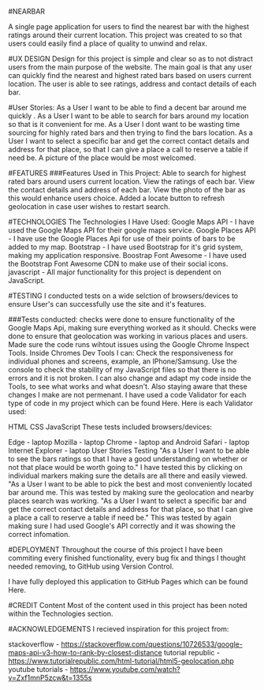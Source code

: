 #NEARBAR 

A single page application for users to find the nearest bar with the highest ratings around their current location. This project was created to so that users could easily find a place of quality to unwind and relax.

#UX DESIGN
Design for this project is simple and clear so as to not distract users from the main purpose of the website. The main goal is that any user can quickly find the nearest and highest rated bars based on users current location. The user is able to see ratings, address and contact details of each bar.

#User Stories:
As a User I want to be able to find a decent bar around me quickly .
As a User I want to be able to search for bars around my location so that is it convenient for me.
As a User I dont want to be wasting time sourcing for highly rated bars and then trying to find the bars location.
As a User I want to select a specific bar and get the correct contact details and address for that place, so that I can give a place a call to reserve a table if need be. A picture of the place would be most welcomed.

#FEATURES
###Features Used in This Project:
Able to search for highest rated bars around users current location.
View the ratings of each bar.
View the contact details and address of each bar.
View the photo of the bar as this would enhance users choice.
Added a locate button to refresh geolocation in case user wishes to restart search.

#TECHNOLOGIES
The Technologies I Have Used:
Google Maps API - I have used the Google Maps API for their google maps service.
Google Places API - I have use the Google Places Api for use of their points of bars to be added to my map.
Bootstrap - I have used Bootstrap for it's grid system, making my application responsive.
Boostrap Font Awesome - I have used the Bootstrap Font Awesome CDN to make use of their social icons.
javascript - All major functionality for this project is dependent on JavaScript.


#TESTING
I conducted tests on a wide selction of browsers/devices to ensure User's can successfully use the site and it's features.

###Tests conducted:
checks were done to ensure functionality of the Google Maps Api, making sure everything worked as it should.
Checks were done to ensure that geolocation was working in various places and users.
Made sure the code runs wihtout issues using the Google Chrome Inspect Tools. Inside Chromes Dev Tools I can:
Check the responsiveness for individual phones and screens, example, an IPhone/Samsung.
Use the console to check the stability of my JavaScript files so that there is no errors and it is not broken.
I can also change and adapt my code inside the Tools, to see what works and what doesn't. Also staying aware that these changes I make are not permenant.
I have used a code Validator for each type of code in my project which can be found Here.
Here is each Validator used:

HTML
CSS
JavaScript
These tests included browsers/devices:

Edge - laptop
Mozilla - laptop
Chrome - laptop and Android
Safari - laptop 
Internet Explorer - laptop
User Stories Testing
"As a User I want to be able to see the bars ratings so that I have a good understanding on whether or not that place would be worth going to." I have tested this by clicking on individual markers making sure the details are all there and easily viewed.
"As a User I want to be able to pick the best and most conveniently located bar around me. This was tested by making sure the geolocation and nearby places search was working.
"As a User I want to select a specific bar and get the correct contact details and address for that place, so that I can give a place a call to reserve a table if need be." This was tested by again making sure I had used Google's API correctly and it was showing the correct infomation.

#DEPLOYMENT
Throughout the course of this project I have been commiting every finished functionality, every bug fix and things I thought needed removing, to GitHub using Version Control.

I have fully deployed this application to GitHub Pages which can be found Here.

#CREDIT
Content
Most of the content used in this project has been noted within the Technologies section.


#ACKNOWLEDGEMENTS
I recieved inspiration for this project from:

stackoverflow     - https://stackoverflow.com/questions/10726533/google-maps-api-v3-how-to-rank-by-closest-distance
tutorial republic - https://www.tutorialrepublic.com/html-tutorial/html5-geolocation.php
youtube tutorials - https://www.youtube.com/watch?v=Zxf1mnP5zcw&t=1355s